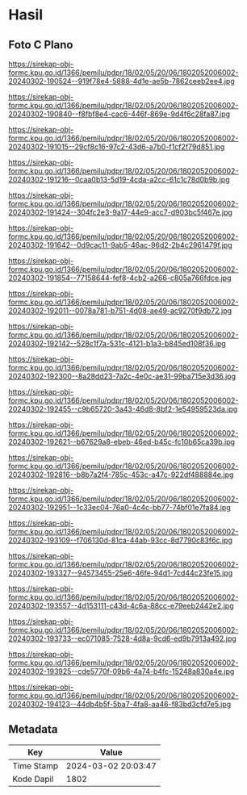 # Hasil

## Foto C Plano

https://sirekap-obj-formc.kpu.go.id/1366/pemilu/pdpr/18/02/05/20/06/1802052006002-20240302-190524--919f78e4-5888-4d1e-ae5b-7862ceeb2ee4.jpg

https://sirekap-obj-formc.kpu.go.id/1366/pemilu/pdpr/18/02/05/20/06/1802052006002-20240302-190840--f8fbf8e4-cac6-446f-869e-9d4f6c28fa87.jpg

https://sirekap-obj-formc.kpu.go.id/1366/pemilu/pdpr/18/02/05/20/06/1802052006002-20240302-191015--29cf8c16-97c2-43d6-a7b0-f1cf2f79d851.jpg

https://sirekap-obj-formc.kpu.go.id/1366/pemilu/pdpr/18/02/05/20/06/1802052006002-20240302-191216--0caa0b13-5d19-4cda-a2cc-61c1c78d0b9b.jpg

https://sirekap-obj-formc.kpu.go.id/1366/pemilu/pdpr/18/02/05/20/06/1802052006002-20240302-191424--304fc2e3-9a17-44e9-acc7-d903bc5f467e.jpg

https://sirekap-obj-formc.kpu.go.id/1366/pemilu/pdpr/18/02/05/20/06/1802052006002-20240302-191642--0d9cac11-9ab5-46ac-96d2-2b4c2961479f.jpg

https://sirekap-obj-formc.kpu.go.id/1366/pemilu/pdpr/18/02/05/20/06/1802052006002-20240302-191854--77158644-fef8-4cb2-a266-c805a766fdce.jpg

https://sirekap-obj-formc.kpu.go.id/1366/pemilu/pdpr/18/02/05/20/06/1802052006002-20240302-192011--0078a781-b751-4d08-ae49-ac9270f9db72.jpg

https://sirekap-obj-formc.kpu.go.id/1366/pemilu/pdpr/18/02/05/20/06/1802052006002-20240302-192142--528c1f7a-531c-4121-b1a3-b845ed108f36.jpg

https://sirekap-obj-formc.kpu.go.id/1366/pemilu/pdpr/18/02/05/20/06/1802052006002-20240302-192300--8a28dd23-7a2c-4e0c-ae31-99ba715e3d36.jpg

https://sirekap-obj-formc.kpu.go.id/1366/pemilu/pdpr/18/02/05/20/06/1802052006002-20240302-192455--c9b65720-3a43-46d8-8bf2-1e54959523da.jpg

https://sirekap-obj-formc.kpu.go.id/1366/pemilu/pdpr/18/02/05/20/06/1802052006002-20240302-192621--b67629a8-ebeb-46ed-b45c-fc10b65ca39b.jpg

https://sirekap-obj-formc.kpu.go.id/1366/pemilu/pdpr/18/02/05/20/06/1802052006002-20240302-192816--b8b7a2f4-785c-453c-a47c-922df488884e.jpg

https://sirekap-obj-formc.kpu.go.id/1366/pemilu/pdpr/18/02/05/20/06/1802052006002-20240302-192951--1c33ec04-76a0-4c4c-bb77-74bf01e7fa84.jpg

https://sirekap-obj-formc.kpu.go.id/1366/pemilu/pdpr/18/02/05/20/06/1802052006002-20240302-193109--f706130d-81ca-44ab-93cc-8d7790c83f6c.jpg

https://sirekap-obj-formc.kpu.go.id/1366/pemilu/pdpr/18/02/05/20/06/1802052006002-20240302-193327--94573455-25e6-46fe-94d1-7cd44c23fe15.jpg

https://sirekap-obj-formc.kpu.go.id/1366/pemilu/pdpr/18/02/05/20/06/1802052006002-20240302-193557--4d153111-c43d-4c6a-88cc-e79eeb2442e2.jpg

https://sirekap-obj-formc.kpu.go.id/1366/pemilu/pdpr/18/02/05/20/06/1802052006002-20240302-193733--ec071085-7528-4d8a-9cd6-ed9b7913a492.jpg

https://sirekap-obj-formc.kpu.go.id/1366/pemilu/pdpr/18/02/05/20/06/1802052006002-20240302-193925--cde5770f-09b6-4a74-b4fc-15248a830a4e.jpg

https://sirekap-obj-formc.kpu.go.id/1366/pemilu/pdpr/18/02/05/20/06/1802052006002-20240302-194123--44db4b5f-5ba7-4fa8-aa46-f83bd3cfd7e5.jpg


## Metadata

| Key        | Value               |
| ---------- | ------------------- |
| Time Stamp | 2024-03-02 20:03:47 |
| Kode Dapil | 1802                |



